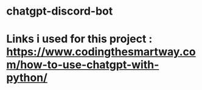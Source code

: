 <h1 display="center">chatgpt-discord-bot<h1>
  
  Links i used for this project : 
  https://www.codingthesmartway.com/how-to-use-chatgpt-with-python/
